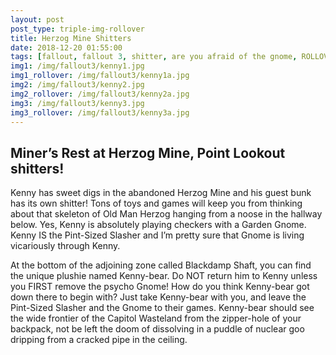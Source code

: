 ```yaml
---
layout: post
post_type: triple-img-rollover
title: Herzog Mine Shitters
date: 2018-12-20 01:55:00
tags: [fallout, fallout 3, shitter, are you afraid of the gnome, ROLLOVER]
img1: /img/fallout3/kenny1.jpg
img1_rollover: /img/fallout3/kenny1a.jpg
img2: /img/fallout3/kenny2.jpg
img2_rollover: /img/fallout3/kenny2a.jpg
img3: /img/fallout3/kenny3.jpg
img3_rollover: /img/fallout3/kenny3a.jpg
---
```

## Miner’s Rest at Herzog Mine, Point Lookout shitters!

Kenny has sweet digs in the abandoned Herzog Mine and his guest bunk has its own shitter! Tons of toys and games will keep you from thinking about that skeleton of Old Man Herzog hanging from a noose in the hallway below. Yes, Kenny is absolutely playing checkers with a Garden Gnome. Kenny IS the Pint-Sized Slasher and I’m pretty sure that Gnome is living vicariously through Kenny.

At the bottom of the adjoining zone called Blackdamp Shaft, you can find the unique plushie named Kenny-bear. Do NOT return him to Kenny unless you FIRST remove the psycho Gnome! How do you think Kenny-bear got down there to begin with? Just take Kenny-bear with you, and leave the Pint-Sized Slasher and the Gnome to their games. Kenny-bear should see the wide frontier of the Capitol Wasteland from the zipper-hole of your backpack, not be left the doom of dissolving in a puddle of nuclear goo dripping from a cracked pipe in the ceiling.
